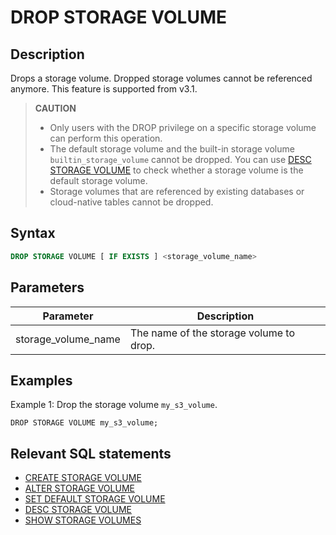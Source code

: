 # DROP STORAGE VOLUME

## Description

Drops a storage volume. Dropped storage volumes cannot be referenced anymore. This feature is supported from v3.1.

> **CAUTION**
>
> - Only users with the DROP privilege on a specific storage volume can perform this operation.
> - The default storage volume and the built-in storage volume `builtin_storage_volume` cannot be dropped. You can use [DESC STORAGE VOLUME](./DESC%20STORAGE%20VOLUME.md) to check whether a storage volume is the default storage volume.
> - Storage volumes that are referenced by existing databases or cloud-native tables cannot be dropped.

## Syntax

```SQL
DROP STORAGE VOLUME [ IF EXISTS ] <storage_volume_name>
```

## Parameters

| **Parameter**       | **Description**                         |
| ------------------- | --------------------------------------- |
| storage_volume_name | The name of the storage volume to drop. |

## Examples

Example 1: Drop the storage volume `my_s3_volume`.

```Plain
DROP STORAGE VOLUME my_s3_volume;
```

## Relevant SQL statements

- [CREATE STORAGE VOLUME](./CREATE%20STORAGE%20VOLUME.md)
- [ALTER STORAGE VOLUME](./ALTER%20STORAGE%20VOLUME.md)
- [SET DEFAULT STORAGE VOLUME](./SET%20DEFAULT%20STORAGE%20VOLUME.md)
- [DESC STORAGE VOLUME](./DESC%20STORAGE%20VOLUME.md)
- [SHOW STORAGE VOLUMES](./SHOW%20STORAGE%20VOLUMES.md)
